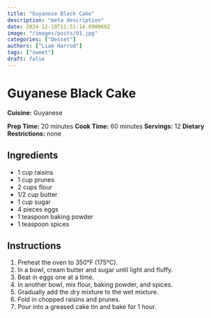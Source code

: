 ```yaml
---
title: "Guyanese Black Cake"
description: "meta description"
date: 2024-12-10T11:51:14.698060Z
image: "/images/posts/01.jpg"
categories: ["Desset"]
authors: ["Liam Harrod"]
tags: ["sweet"]
draft: false
---
```


# Guyanese Black Cake

**Cuisine:** Guyanese

**Prep Time:** 20 minutes
**Cook Time:** 60 minutes
**Servings:** 12
**Dietary Restrictions:** none

## Ingredients

- 1 cup raisins
- 1 cup prunes
- 2 cups flour
- 1/2 cup butter
- 1 cup sugar
- 4 pieces eggs
- 1 teaspoon baking powder
- 1 teaspoon spices

## Instructions

1. Preheat the oven to 350°F (175°C).
2. In a bowl, cream butter and sugar until light and fluffy.
3. Beat in eggs one at a time.
4. In another bowl, mix flour, baking powder, and spices.
5. Gradually add the dry mixture to the wet mixture.
6. Fold in chopped raisins and prunes.
7. Pour into a greased cake tin and bake for 1 hour.
